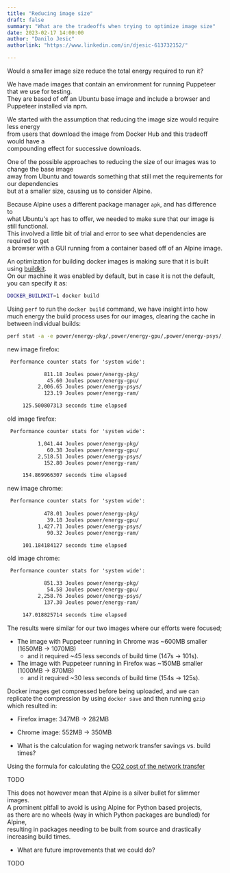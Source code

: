 ```yaml
---
title: "Reducing image size"
draft: false
summary: "What are the tradeoffs when trying to optimize image size"
date: 2023-02-17 14:00:00
author: "Danilo Jesic"
authorlink: "https://www.linkedin.com/in/djesic-613732152/"

---
```


Would a smaller image size reduce the total energy required to run it?

We have made images that contain an environment for running Puppeteer that we use for testing.  
They are based of off an Ubuntu base image and include a browser and Puppeteer installed via npm.

We started with the assumption that reducing the image size would require less energy  
from users that download the image from Docker Hub and this tradeoff would have a  
compounding effect for successive downloads.

One of the possible approaches to reducing the size of our images was to change the base image  
away from Ubuntu and towards something that still met the requirements for our dependencies  
but at a smaller size, causing us to consider Alpine.

Because Alpine uses a different package manager `apk`, and has difference to  
what Ubuntu's `apt` has to offer, we needed to make sure that our image is still functional.  
This involved a little bit of trial and error to see what dependencies are required to get  
a browser with a GUI running from a container based off of an Alpine image.

An optimization for building docker images is making sure that it is built using [buildkit](https://docs.docker.com/build/buildkit/).  
On our machine it was enabled by default, but in case it is not the default, you can specify it as:

```sh
DOCKER_BUILDKIT=1 docker build
```

Using `perf` to run the `docker build` command, we have insight into how much energy
the build process uses for our images, clearing the cache in between individual builds:

```sh
perf stat -a -e power/energy-pkg/,power/energy-gpu/,power/energy-psys/,power/energy-ram/ docker build -f puppeteer_firefox.Dockerfile -t new_firefox .
```

new image firefox:

```txt
 Performance counter stats for 'system wide':

            811.18 Joules power/energy-pkg/                                           
             45.60 Joules power/energy-gpu/                                           
          2,006.65 Joules power/energy-psys/                                          
            123.19 Joules power/energy-ram/                                           

     125.500807313 seconds time elapsed
```

old image firefox:

```txt
 Performance counter stats for 'system wide':                                                                                                                                            

          1,041.44 Joules power/energy-pkg/                                           
             60.38 Joules power/energy-gpu/                                           
          2,518.51 Joules power/energy-psys/                                          
            152.80 Joules power/energy-ram/                                           

     154.869966307 seconds time elapsed
```

new image chrome:

```txt
 Performance counter stats for 'system wide':                                                                                                                                            
                                                                                                                                                                                         
            478.01 Joules power/energy-pkg/                                           
             39.18 Joules power/energy-gpu/                                           
          1,427.71 Joules power/energy-psys/                                          
             90.32 Joules power/energy-ram/                                           

     101.184184127 seconds time elapsed
```

old image chrome:

```txt
 Performance counter stats for 'system wide':

            851.33 Joules power/energy-pkg/                                           
             54.58 Joules power/energy-gpu/                                           
          2,258.76 Joules power/energy-psys/                                          
            137.30 Joules power/energy-ram/                                           

     147.018825714 seconds time elapsed
```

The results were similar for our two images where our efforts were focused;  

- The image with Puppeteer running in Chrome was ~600MB smaller (1650MB -> 1070MB)
  + and it required ~45 less seconds of build time (147s -> 101s).
- The image with Puppeteer running in Firefox was ~150MB smaller (1000MB -> 870MB)
  + and it required ~30 less seconds of build time (154s -> 125s).

Docker images get compressed before being uploaded, and we can replicate the compression by using
`docker save` and then running `gzip` which resulted in:

- Firefox image: 347MB -> 282MB
- Chrome image: 552MB -> 350MB

- What is the calculation for waging network transfer savings vs. build times?

Using the formula for calculating the [CO2 cost of the network transfer](https://www.green-coding.berlin/co2-formulas/#gigabytes-to-kwh)

TODO

This does not however mean that Alpine is a silver bullet for slimmer images.  
A prominent pitfall to avoid is using Alpine for Python based projects,  
as there are no wheels (way in which Python packages are bundled) for Alpine,  
resulting in packages needing to be built from source and drastically increasing build times.

- What are future improvements that we could do?

TODO
